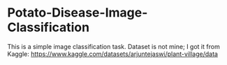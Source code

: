 # Potato-Disease-Image-Classification

This is a simple image classification task. Dataset is not mine; I got it from Kaggle: https://www.kaggle.com/datasets/arjuntejaswi/plant-village/data
